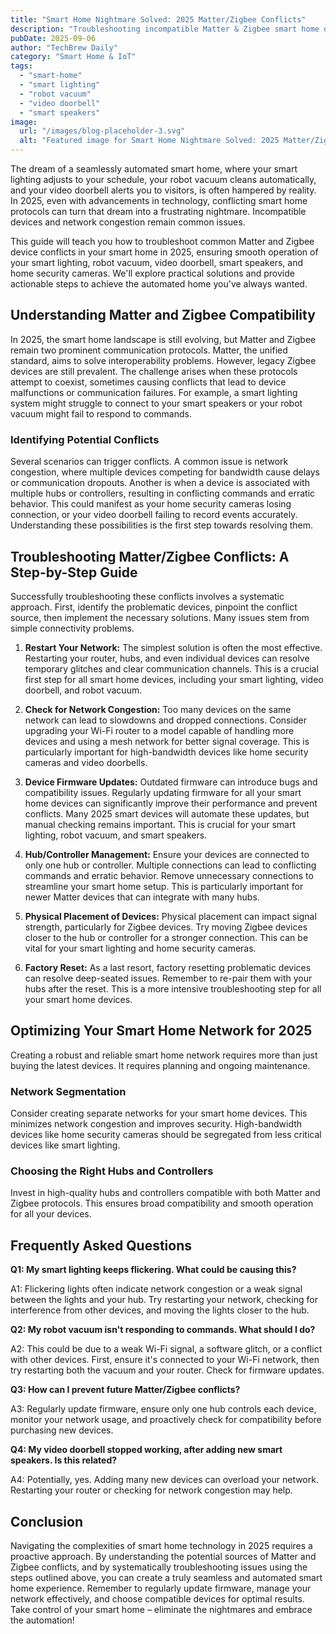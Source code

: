 ```yaml
---
title: "Smart Home Nightmare Solved: 2025 Matter/Zigbee Conflicts"
description: "Troubleshooting incompatible Matter & Zigbee smart home devices (smart lighting, robot vacuum, video doorbell) in 2025.  Get seamless automation—read our complete guide to fix common conflicts and enjoy a perfectly integrated smart home! Click to learn more."
pubDate: 2025-09-06
author: "TechBrew Daily"
category: "Smart Home & IoT"
tags:
  - "smart-home"
  - "smart lighting"
  - "robot vacuum"
  - "video doorbell"
  - "smart speakers"
image:
  url: "/images/blog-placeholder-3.svg"
  alt: "Featured image for Smart Home Nightmare Solved: 2025 Matter/Zigbee Conflicts"
---
```


The dream of a seamlessly automated smart home, where your smart lighting adjusts to your schedule, your robot vacuum cleans automatically, and your video doorbell alerts you to visitors, is often hampered by reality.  In 2025, even with advancements in technology, conflicting smart home protocols can turn that dream into a frustrating nightmare.  Incompatible devices and network congestion remain common issues.

This guide will teach you how to troubleshoot common Matter and Zigbee device conflicts in your smart home in 2025, ensuring smooth operation of your smart lighting, robot vacuum, video doorbell, smart speakers, and home security cameras.  We'll explore practical solutions and provide actionable steps to achieve the automated home you've always wanted.


## Understanding Matter and Zigbee Compatibility

In 2025, the smart home landscape is still evolving, but Matter and Zigbee remain two prominent communication protocols.  Matter, the unified standard, aims to solve interoperability problems.  However, legacy Zigbee devices are still prevalent.  The challenge arises when these protocols attempt to coexist, sometimes causing conflicts that lead to device malfunctions or communication failures. For example, a smart lighting system might struggle to connect to your smart speakers or your robot vacuum might fail to respond to commands.

### Identifying Potential Conflicts

Several scenarios can trigger conflicts. A common issue is network congestion, where multiple devices competing for bandwidth cause delays or communication dropouts. Another is when a device is associated with multiple hubs or controllers, resulting in conflicting commands and erratic behavior. This could manifest as your home security cameras losing connection, or your video doorbell failing to record events accurately.  Understanding these possibilities is the first step towards resolving them.


## Troubleshooting Matter/Zigbee Conflicts: A Step-by-Step Guide

Successfully troubleshooting these conflicts involves a systematic approach. First, identify the problematic devices, pinpoint the conflict source, then implement the necessary solutions.  Many issues stem from simple connectivity problems.

1. **Restart Your Network:** The simplest solution is often the most effective. Restarting your router, hubs, and even individual devices can resolve temporary glitches and clear communication channels.  This is a crucial first step for all smart home devices, including your smart lighting, video doorbell, and robot vacuum.

2. **Check for Network Congestion:** Too many devices on the same network can lead to slowdowns and dropped connections.  Consider upgrading your Wi-Fi router to a model capable of handling more devices and using a mesh network for better signal coverage.  This is particularly important for high-bandwidth devices like home security cameras and video doorbells.

3. **Device Firmware Updates:** Outdated firmware can introduce bugs and compatibility issues. Regularly updating firmware for all your smart home devices can significantly improve their performance and prevent conflicts. Many 2025 smart devices will automate these updates, but manual checking remains important.  This is crucial for your smart lighting, robot vacuum, and smart speakers.

4. **Hub/Controller Management:**  Ensure your devices are connected to only one hub or controller.  Multiple connections can lead to conflicting commands and erratic behavior. Remove unnecessary connections to streamline your smart home setup.  This is particularly important for newer Matter devices that can integrate with many hubs.

5. **Physical Placement of Devices:**  Physical placement can impact signal strength, particularly for Zigbee devices.  Try moving Zigbee devices closer to the hub or controller for a stronger connection. This can be vital for your smart lighting and home security cameras.

6. **Factory Reset:** As a last resort, factory resetting problematic devices can resolve deep-seated issues. Remember to re-pair them with your hubs after the reset. This is a more intensive troubleshooting step for all your smart home devices.


## Optimizing Your Smart Home Network for 2025

Creating a robust and reliable smart home network requires more than just buying the latest devices.  It requires planning and ongoing maintenance.

### Network Segmentation

Consider creating separate networks for your smart home devices. This minimizes network congestion and improves security.  High-bandwidth devices like home security cameras should be segregated from less critical devices like smart lighting.

### Choosing the Right Hubs and Controllers

Invest in high-quality hubs and controllers compatible with both Matter and Zigbee protocols. This ensures broad compatibility and smooth operation for all your devices.


## Frequently Asked Questions

**Q1: My smart lighting keeps flickering. What could be causing this?**

A1: Flickering lights often indicate network congestion or a weak signal between the lights and your hub. Try restarting your network, checking for interference from other devices, and moving the lights closer to the hub.


**Q2: My robot vacuum isn't responding to commands. What should I do?**

A2: This could be due to a weak Wi-Fi signal, a software glitch, or a conflict with other devices. First, ensure it's connected to your Wi-Fi network, then try restarting both the vacuum and your router.  Check for firmware updates.

**Q3: How can I prevent future Matter/Zigbee conflicts?**

A3:  Regularly update firmware, ensure only one hub controls each device, monitor your network usage, and proactively check for compatibility before purchasing new devices.

**Q4: My video doorbell stopped working, after adding new smart speakers. Is this related?**

A4: Potentially, yes.  Adding many new devices can overload your network.  Restarting your router or checking for network congestion may help.


## Conclusion

Navigating the complexities of smart home technology in 2025 requires a proactive approach.  By understanding the potential sources of Matter and Zigbee conflicts, and by systematically troubleshooting issues using the steps outlined above, you can create a truly seamless and automated smart home experience.  Remember to regularly update firmware, manage your network effectively, and choose compatible devices for optimal results.  Take control of your smart home – eliminate the nightmares and embrace the automation!